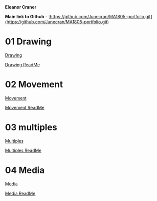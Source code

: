 **Eleanor Craner**

**Main link to Github** - 
[https://github.com/Junecran/MA1805-portfolio.git](https://github.com/Junecran/MA1805-portfolio.git)



# 01 Drawing
[Drawing](01_Drawing/index.html)

[Drawing ReadMe](01_Drawing/README.md)

# 02 Movement
[Movement](02.Movement/index.html)

[Movement ReadMe](02.Movement/README.md)

# 03 multiples
[Multiples](03.Multiples/index.html)

[Multiples ReadMe](03.Multiples/README.md)

# 04 Media 
[Media](04.Media/index.html)

[Media ReadMe](04.Media/README.md)